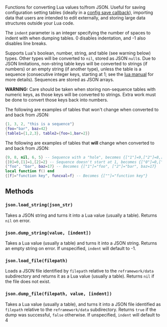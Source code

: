 Functions for converting Lua values to/from JSON. Useful for saving configuration setting tables (ideally in a [config save callback](re.md#reon_config_savefunction)), importing data that users are intended to edit externally, and storing large data structures outside your Lua code.

The `indent` parameter is an integer specifying the number of spaces to indent with when dumping tables. 0 disables indentation, and -1 also disables line breaks.

Supports Lua's boolean, number, string, and table (see warning below) types. Other types will be converted to `nil`, stored as JSON `null`s. Due to JSON limitations, non-string table keys will be converted to strings (if numbers) or an empty string (if another type), unless the table is a sequence (consecutive integer keys, starting at 1; see the [lua manual](https://www.lua.org/manual/5.4/manual.html#3.4.7) for more details). Sequences are stored as JSON arrays.

**WARNING:** Care should be taken when storing non-sequence tables with numeric keys, as those keys will be converted to strings. Extra work must be done to convert those keys back into numbers.

The following are examples of tables that won't change when converted to and back from JSON:
```lua
{1, 3, 2, "this is a sequence"}
{foo="bar", baz=42}
{table1={1,2,3}, table2={foo=1,bar=2}}
```
The following are examples of tables that **will** change when converted to and back from JSON:
```lua
{9, 8, nil, 6, 5} -- Sequence with a "hole", becomes {["1"]=9,["2"]=8,["4"]=6,["5"]=5}
{[0]=0,[1]=1,[2]=2} -- Sequence doesn't start at 1, becomes {["0"]=0,["1"]=1,["2"]=2}
{"foo", "bar", baz=17} -- Becomes {["1"]="foo", ["2"]="bar", baz=17}
local function f() end
{[f]="function key", funcval=f} -- Becomes {[""]="function key"}
```

## Methods

### `json.load_string(json_str)`
Takes a JSON string and turns it into a Lua value (usually a table). Returns `nil` on error.

### `json.dump_string(value, [indent])`
Takes a Lua value (usually a table) and turns it into a JSON string. Returns an empty string on error. If unspecified, `indent` will default to -1.

### `json.load_file(filepath)`
Loads a JSON file identified by `filepath` relative to the `reframework/data` subdirectory and returns it as a Lua value (usually a table). Returns `nil` if the file does not exist.

### `json.dump_file(filepath, value, [indent])`
Takes a Lua value (usually a table), and turns it into a JSON file identified as `filepath` relative to the `reframework/data` subdirectory.  Returns `true` if the dump was successful, `false` otherwise. If unspecified, `indent` will default to 4
